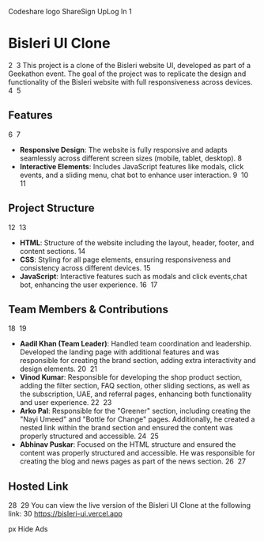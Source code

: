 Codeshare logo
 ShareSign UpLog In
1
# Bisleri UI Clone
2
​
3
This project is a clone of the Bisleri website UI, developed as part of a Geekathon event. The goal of the project was to replicate the design and functionality of the Bisleri website with full responsiveness across devices.
4
​
5
## Features
6
​
7
- **Responsive Design**: The website is fully responsive and adapts seamlessly across different screen sizes (mobile, tablet, desktop).
8
- **Interactive Elements**: Includes JavaScript features like modals, click events, and a sliding menu, chat bot to enhance user interaction.
9
​
10
​
11
## Project Structure
12
​
13
- **HTML**: Structure of the website including the layout, header, footer, and content sections.
14
- **CSS**: Styling for all page elements, ensuring responsiveness and consistency across different devices.
15
- **JavaScript**: Interactive features such as modals and click events,chat bot, enhancing the user experience.
16
​
17
## Team Members & Contributions
18
​
19
- **Aadil Khan (Team Leader)**: Handled team coordination and leadership. Developed the landing page with additional features and was responsible for creating the brand section, adding extra interactivity and design elements.
20
​
21
- **Vinod Kumar**: Responsible for developing the shop product section, adding the filter section, FAQ section, other sliding sections, as well as the subscription, UAE, and referral pages, enhancing both functionality and user experience.
22
​
23
- **Arko Pal**: Responsible for the "Greener" section, including creating the "Nayi Umeed" and "Bottle for Change" pages. Additionally, he created a nested link within the brand section and ensured the content was properly structured and accessible.
24
​
25
- **Abhinav  Puskar**: Focused on the HTML structure and ensured the content was properly structured and accessible. He was responsible for creating the blog and news pages as part of the news section.
26
​
27
## Hosted Link
28
​
29
You can view the live version of the Bisleri UI Clone at the following link:
30
https://bisleri-ui.vercel.app





px
Hide Ads

